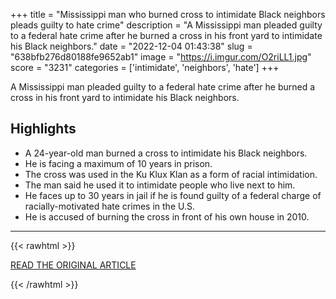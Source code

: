 +++
title = "Mississippi man who burned cross to intimidate Black neighbors pleads guilty to hate crime"
description = "A Mississippi man pleaded guilty to a federal hate crime after he burned a cross in his front yard to intimidate his Black neighbors."
date = "2022-12-04 01:43:38"
slug = "638bfb276d80188fe9652ab1"
image = "https://i.imgur.com/O2riLL1.jpg"
score = "3231"
categories = ['intimidate', 'neighbors', 'hate']
+++

A Mississippi man pleaded guilty to a federal hate crime after he burned a cross in his front yard to intimidate his Black neighbors.

## Highlights

- A 24-year-old man burned a cross to intimidate his Black neighbors.
- He is facing a maximum of 10 years in prison.
- The cross was used in the Ku Klux Klan as a form of racial intimidation.
- The man said he used it to intimidate people who live next to him.
- He faces up to 30 years in jail if he is found guilty of a federal charge of racially-motivated hate crimes in the U.S.
- He is accused of burning the cross in front of his own house in 2010.

---

{{< rawhtml >}}
  <p class="article-category">
    <a target="_blank" href="https://www.nbcnews.com/news/us-news/mississippi-man-burned-cross-intimidate-black-neighbors-pleads-guilty-rcna59980">READ THE ORIGINAL ARTICLE</a>
  </p>
{{< /rawhtml >}}

